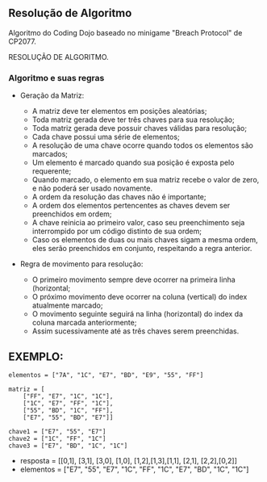 ## Resolução de Algoritmo

Algoritmo do Coding Dojo baseado no minigame "Breach Protocol" de CP2077.

RESOLUÇÃO DE ALGORITMO.
### Algoritmo e suas regras

- Geração da Matriz: 
	- A matriz deve ter elementos em posições aleatórias;
	- Toda matriz gerada deve ter três chaves para sua resolução;
	- Toda matriz gerada deve possuir chaves válidas para resolução;
	- Cada chave possui uma série de elementos;
	- A resolução de uma chave ocorre quando todos os elementos são marcados;
	- Um elemento é marcado quando sua posição é exposta pelo requerente;
	- Quando marcado, o elemento em sua matriz recebe o valor de zero, e não poderá ser usado novamente.
	- A ordem da resolução das chaves não é importante;
	- A ordem dos elementos pertencentes as chaves devem ser preenchidos em ordem;
	- A chave reinicia ao primeiro valor, caso seu preenchimento seja interrompido por um código distinto de sua ordem;
	- Caso os elementos de duas ou mais chaves sigam a mesma ordem, eles serão preenchidos em conjunto, respeitando a regra anterior.

- Regra de movimento para resolução:
	- O primeiro movimento sempre deve ocorrer na primeira linha (horizontal;
	- O próximo movimento deve ocorrer na coluna (vertical) do index atualmente marcado;
	- O movimento seguinte seguirá na linha (horizontal) do index da coluna marcada anteriormente;
	- Assim sucessivamente até as três chaves serem preenchidas.
    
## EXEMPLO:
```
elementos = ["7A", "1C", "E7", "BD", "E9", "55", "FF"]

matriz = [
	["FF", "E7", "1C", "1C"],
	["1C", "E7", "FF", "1C"],
	["55", "BD", "1C", "FF"],
	["E7", "55", "BD", "E7"]]
	
chave1 = ["E7", "55", "E7"]
chave2 = ["1C", "FF", "1C"]
chave3 = ["E7", "BD", "1C", "1C"]
```
- resposta = [[0,1], [3,1], [3,0], [1,0], [1,2],[1,3],[1,1], [2,1], [2,2],[0,2]]
- elementos = ["E7", "55", "E7", "1C", "FF", "1C", "E7", "BD", "1C", "1C"]
